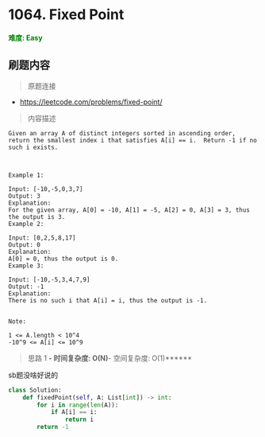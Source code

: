 # 1064. Fixed Point

**<font color=green>难度: Easy</font>**

## 刷题内容

> 原题连接

* https://leetcode.com/problems/fixed-point/

> 内容描述

```
Given an array A of distinct integers sorted in ascending order, return the smallest index i that satisfies A[i] == i.  Return -1 if no such i exists.

 

Example 1:

Input: [-10,-5,0,3,7]
Output: 3
Explanation: 
For the given array, A[0] = -10, A[1] = -5, A[2] = 0, A[3] = 3, thus the output is 3.
Example 2:

Input: [0,2,5,8,17]
Output: 0
Explanation: 
A[0] = 0, thus the output is 0.
Example 3:

Input: [-10,-5,3,4,7,9]
Output: -1
Explanation: 
There is no such i that A[i] = i, thus the output is -1.
 

Note:

1 <= A.length < 10^4
-10^9 <= A[i] <= 10^9
```

> 思路 1
******- 时间复杂度: O(N)******- 空间复杂度: O(1)******

sb题没啥好说的

```python
class Solution:
    def fixedPoint(self, A: List[int]) -> int:
        for i in range(len(A)):
            if A[i] == i:
                return i
        return -1
```
















